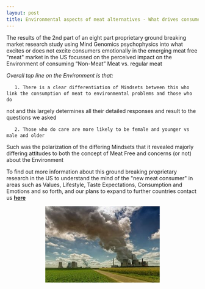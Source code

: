 ```yaml
---
layout: post
title: Environmental aspects of meat alternatives - What drives consumer minds when it comes to the environment?
---
```


The results of the 2nd part of an eight part proprietary ground breaking market research study using Mind Genomics psychophysics 
into what excites or does not excite consumers emotionally in the emerging meat free "meat" market in the US focussed on the perceived 
impact on the Environment of consuming “Non-Meat” Meat vs. regular meat

*Overall top line on the Environment is that:*

       1. There is a clear differentiation of Mindsets between this who link the consumption of meat to environmental problems and those who do 
not and this largely determines all their detailed responses and result to the questions we asked

       2. Those who do care are more likely to be female and younger vs male and older

Such was the polarization of the differing Mindsets that it revealed majorly differing attitudes to both the concept of Meat Free and 
concerns (or not) about the Environment

To find out more information about this ground breaking proprietary research in the US to understand the mind of the "new meat consumer"
in areas such as Values, Lifestyle, Taste Expectations, Consumption and Emotions and so forth, and our plans to expand to further countries 
contact us **[here](http://meatfreeresearch.com/contact/ "Contact Us")**

<p align="center">
  <img src="/img/environment.jpg">
</p>

